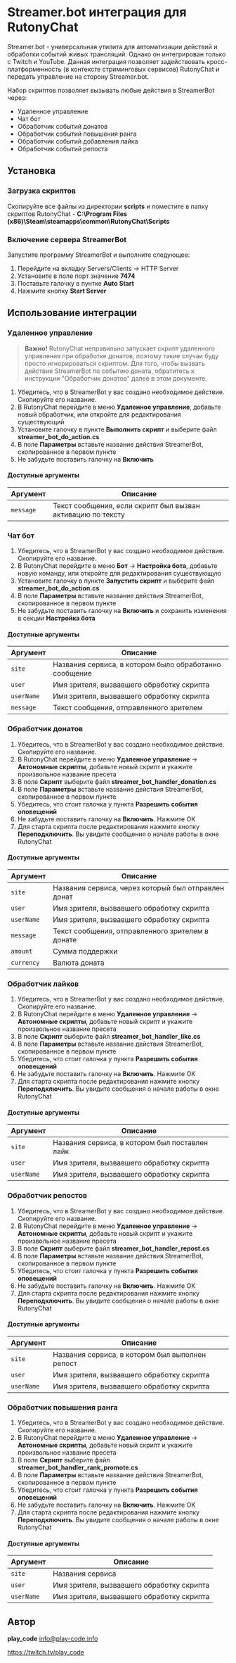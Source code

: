 # Streamer.bot интеграция для RutonyChat

Streamer.bot - универсальная утилита для автоматизации действий и обработки событий живых трансляций. Однако он интегрирован только с Twitch и YouTube. Данная интеграция позволяет задействовать кросс-платформенность (в контексте стриминговых сервисов) RutonyChat и передать управление на сторону Streamer.bot.

Набор скриптов позволяет вызывать любые действия в StreamerBot через:
- Удаленное управление
- Чат бот
- Обработчик событий донатов
- Обработчик событий повышения ранга
- Обработчик событий добавления лайка
- Обработчик событий репоста

## Установка

### Загрузка скриптов

Скопируйте все файлы из директории **scripts** и поместите в папку скриптов RutonyChat - **C:\Program Files (x86)\Steam\steamapps\common\RutonyChat\Scripts**

### Включение сервера StreamerBot

Запустите программу StreamerBot и выполните следующее:

1. Перейдите на вкладку Servers/Clients -> HTTP Server
2. Установите в поле порт значение **7474**
3. Поставьте галочку в пунтке **Auto Start**
4. Нажмите кнопку **Start Server**

## Использование интеграции

### Удаленное управление

> **Важно!** RutonyChat неправильно запускает скрипт удаленного управления при обработке донатов, поэтому такие случаи буду просто игнорироваться скриптом. Для того, чтобы вызвать действие StreamerBot по событию доната, обратитесь к инструкции "Обработчик донатов" далее в этом документе.

1. Убедитесь, что в StreamerBot у вас создано необходимое действие. Скопируйте его название.
2. В RutonyChat перейдите в меню **Удаленное управление**, добавьте новый обработчик, или откройте для редактирования существующий
3. Установите галочку в пункте **Выполнить скрипт** и выберите файл **streamer_bot_do_action.cs**
4. В поле **Параметры** вставьте название действия StreamerBot, скопированное в первом пункте
5. Не забудьте поставить галочку на **Включить**

#### Доступные аргументы

| Аргумент  | Описание                                                    |
| --------- | ----------------------------------------------------------- |
| `message` | Текст сообщения, если скрипт был вызван активацию по тексту |

### Чат бот

1. Убедитесь, что в StreamerBot у вас создано необходимое действие. Скопируйте его название.
2. В RutonyChat перейдите в меню **Бот** -> **Настройка бота**, добавьте новую команду, или откройте для редактирования существующую
3. Установите галочку в пункте **Запустить скрипт** и выберите файл **streamer_bot_do_action.cs**
4. В поле **Параметры** вставьте название действия StreamerBot, скопированное в первом пункте
5. Не забудьте поставить галочку на **Включить** и сохранить изменения в секции **Настройка бота**

#### Доступные аргументы

| Аргумент   | Описание                                               |
| ---------- | ------------------------------------------------------ |
| `site`     | Названия сервиса, в котором было обработанно сообщение |
| `user`     | Имя зрителя, вызвавшего обработку скрипта              |
| `userName` | Имя зрителя, вызвавшего обработку скрипта              |
| `message`  | Текст сообщения, отправленного зрителем                |

### Обработчик донатов

1. Убедитесь, что в StreamerBot у вас создано необходимое действие. Скопируйте его название.
2. В RutonyChat перейдите в меню **Удаленное управление** -> **Автономные скрипты**, добавьте новый скрипт и укажите произвольное название пресета
3. В поле **Скрипт** выберите файл **streamer_bot_handler_donation.cs**
4. В поле **Параметры** вставьте название действия StreamerBot, скопированное в первом пункте
5. Убедитесь, что стоит галочка у пункта **Разрешить события оповещений**
6. Не забудьте поставить галочку на **Включить**. Нажмите ОК
7. Для старта скрипта после редактирования нажмите кнопку **Переподключить**. Вы увидите сообщения о начале работы в окне RutonyChat

#### Доступные аргументы

| Аргумент   | Описание                                            |
| ---------- | --------------------------------------------------- |
| `site`     | Названия сервиса, через который был отправлен донат |
| `user`     | Имя зрителя, вызвавшего обработку скрипта           |
| `userName` | Имя зрителя, вызвавшего обработку скрипта           |
| `message`  | Текст сообщения, отправленного зрителем в донате    |
| `amount`   | Сумма поддержки                                     |
| `currency` | Валюта доната                                       |

### Обработчик лайков

1. Убедитесь, что в StreamerBot у вас создано необходимое действие. Скопируйте его название.
2. В RutonyChat перейдите в меню **Удаленное управление** -> **Автономные скрипты**, добавьте новый скрипт и укажите произвольное название пресета
3. В поле **Скрипт** выберите файл **streamer_bot_handler_like.cs**
4. В поле **Параметры** вставьте название действия StreamerBot, скопированное в первом пункте
5. Убедитесь, что стоит галочка у пункта **Разрешить события оповещений**
6. Не забудьте поставить галочку на **Включить**. Нажмите ОК
7. Для старта скрипта после редактирования нажмите кнопку **Переподключить**. Вы увидите сообщения о начале работы в окне RutonyChat

#### Доступные аргументы

| Аргумент   | Описание                                       |
| ---------- | ---------------------------------------------- |
| `site`     | Названия сервиса, в котором был поставлен лайк |
| `user`     | Имя зрителя, вызвавшего обработку скрипта      |
| `userName` | Имя зрителя, вызвавшего обработку скрипта      |

### Обработчик репостов

1. Убедитесь, что в StreamerBot у вас создано необходимое действие. Скопируйте его название.
2. В RutonyChat перейдите в меню **Удаленное управление** -> **Автономные скрипты**, добавьте новый скрипт и укажите произвольное название пресета
3. В поле **Скрипт** выберите файл **streamer_bot_handler_repost.cs**
4. В поле **Параметры** вставьте название действия StreamerBot, скопированное в первом пункте
5. Убедитесь, что стоит галочка у пункта **Разрешить события оповещений**
6. Не забудьте поставить галочку на **Включить**. Нажмите ОК
7. Для старта скрипта после редактирования нажмите кнопку **Переподключить**. Вы увидите сообщения о начале работы в окне RutonyChat

#### Доступные аргументы

| Аргумент   | Описание                                        |
| ---------- | ----------------------------------------------- |
| `site`     | Названия сервиса, в котором был выполнен репост |
| `user`     | Имя зрителя, вызвавшего обработку скрипта       |
| `userName` | Имя зрителя, вызвавшего обработку скрипта       |

### Обработчик повышения ранга

1. Убедитесь, что в StreamerBot у вас создано необходимое действие. Скопируйте его название.
2. В RutonyChat перейдите в меню **Удаленное управление** -> **Автономные скрипты**, добавьте новый скрипт и укажите произвольное название пресета
3. В поле **Скрипт** выберите файл **streamer_bot_handler_rank_promote.cs**
4. В поле **Параметры** вставьте название действия StreamerBot, скопированное в первом пункте
5. Убедитесь, что стоит галочка у пункта **Разрешить события оповещений**
6. Не забудьте поставить галочку на **Включить**. Нажмите ОК
7. Для старта скрипта после редактирования нажмите кнопку **Переподключить**. Вы увидите сообщения о начале работы в окне RutonyChat

#### Доступные аргументы

| Аргумент   | Описание                                  |
| ---------- | ----------------------------------------- |
| `site`     | Названия сервиса                          |
| `user`     | Имя зрителя, вызвавшего обработку скрипта |
| `userName` | Имя зрителя, вызвавшего обработку скрипта |

## Автор

**play_code** <info@play-code.info>

https://twitch.tv/play_code
